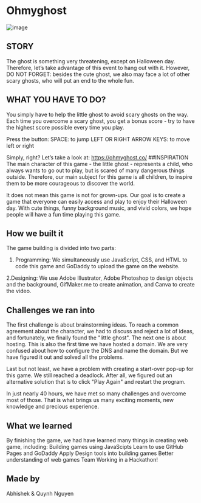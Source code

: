 # Ohmyghost
![image](https://user-images.githubusercontent.com/76660005/142971324-91d54627-6e5c-424e-a807-a8567b4b15ee.png)


## STORY
The ghost is something very threatening, except on Halloween day. Therefore, let’s take advantage of this event to hang out with it. However, DO NOT FORGET: besides the cute ghost, we also may face a lot of other scary ghosts, who will put an end to the whole fun.


## WHAT YOU HAVE TO DO?
You simply have to help the little ghost to avoid scary ghosts on the way. Each time you overcome a scary ghost, you get a bonus score - try to have the highest score possible every time you play.

Press the button:
SPACE: to jump
LEFT OR RIGHT ARROW KEYS: to move left or right

Simply, right? Let’s take a look at: https://ohmyghost.co/
##INSPIRATION
The main character of this game - the little ghost - represents a child, who always wants to go out to play, but is scared of many dangerous things outside. Therefore, our main subject for this game is all children, to inspire them to be more courageous to discover the world.

It does not mean this game is not for grown-ups. Our goal is to create a game that everyone can easily access and play to enjoy their Halloween day. With cute things, funny background music, and vivid colors, we hope people will have a fun time playing this game.

## How we built it
The game building is divided into two parts:
1. Programming: We simultaneously use JavaScript, CSS, and HTML to code this game and GoDaddy to upload the game on the website.

2.Designing: We use Adobe Illustrator, Adobe Photoshop to design objects and the background, GifMaker.me to create animation, and Canva to create the video.

## Challenges we ran into
The first challenge is about brainstorming ideas. To reach a common agreement about the character, we had to discuss and reject a lot of ideas, and fortunately, we finally found the "little ghost".
The next one is about hosting. This is also the first time we have hosted a domain. We are very confused about how to configure the DNS and name the domain. But we have figured it out and solved all the problems.

Last but not least, we have a problem with creating a start-over pop-up for this game. We still reached a deadlock. After all, we figured out an alternative solution that is to click "Play Again" and restart the program.

In just nearly 40 hours, we have met so many challenges and overcome most of those. That is what brings us many exciting moments, new knowledge and precious experience.


## What we learned
By finishing the game, we had have learned many things in creating web game, including:
Building games using JavaScipts
Learn to use GitHub Pages and GoDaddy
Apply Design tools into building games
Better understanding of web games
Team Working in a Hackathon!


## Made by 
Abhishek & Quynh Nguyen
